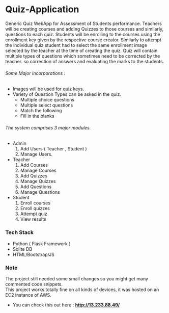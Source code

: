 # Quiz-Application

Generic Quiz WebApp for Assessment of Students performance. Teachers will be creating courses and adding Quizzes to those courses and similarly, questions to each quiz. Students will be enrolling to the courses using the enrollment key given by the respective course creator. Similarly to attempt the individual quiz student had to select the same enrollment image selected by the teacher at the time of creating the quiz. Quiz will contain multiple types of questions which sometimes need to be corrected by the teacher. so correction of answers and evaluating the marks to the students. 

###### Some Major Incorporations :
* Images will be used for quiz keys. 
* Variety of Question Types can be asked in the quiz.
  * Multiple choice questions
  * Multiple select questions
  * Match the following
  * Fill in the blanks

###### The system comprises 3 major modules.
  * Admin
    1. Add Users ( Teacher , Student )
    1. Manage Users.
  * Teacher
    1. Add Courses
    1. Manage Courses
    1. Add Quizzes
    1. Manage Quizzes
    1. Add Questions
    1. Manage Questions
  * Student
    1. Enroll courses
    1. Enroll quizzes
    1. Attempt quiz
    1. View results

### Tech Stack
* Python ( Flask Framework )
* Sqlite DB
* HTML/Bootstrap/JS

### Note
The project still needed some small changes so you might get many commented code snippets.  
This project works totally fine on all kinds of devices, it was hosted on an EC2 instance of AWS.
* You can check this out here : **http://13.233.88.49/**

